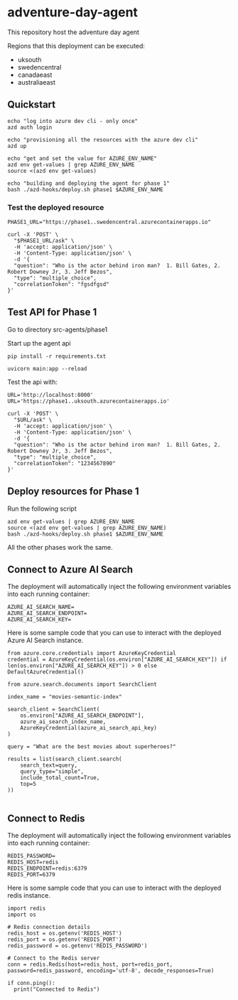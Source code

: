 # adventure-day-agent
This repository host the adventure day agent

Regions that this deployment can be executed:
- uksouth
- swedencentral
- canadaeast
- australiaeast

## Quickstart

```
echo "log into azure dev cli - only once"
azd auth login

echo "provisioning all the resources with the azure dev cli"
azd up

echo "get and set the value for AZURE_ENV_NAME"
azd env get-values | grep AZURE_ENV_NAME
source <(azd env get-values)

echo "building and deploying the agent for phase 1"
bash ./azd-hooks/deploy.sh phase1 $AZURE_ENV_NAME

```

### Test the deployed resource

```
PHASE1_URL="https://phase1..swedencentral.azurecontainerapps.io"

curl -X 'POST' \
  "$PHASE1_URL/ask" \
  -H 'accept: application/json' \
  -H 'Content-Type: application/json' \
  -d '{
  "question": "Who is the actor behind iron man?  1. Bill Gates, 2. Robert Downey Jr, 3. Jeff Bezos",
  "type": "multiple_choice",
  "correlationToken": "fgsdfgsd"
}'
```

## Test API for Phase 1

Go to directory src-agents/phase1

Start up the agent api
```
pip install -r requirements.txt

uvicorn main:app --reload
```

Test the api with:
```
URL='http://localhost:8000'
URL='https://phase1..uksouth.azurecontainerapps.io'

curl -X 'POST' \
  "$URL/ask" \
  -H 'accept: application/json' \
  -H 'Content-Type: application/json' \
  -d '{
  "question": "Who is the actor behind iron man?  1. Bill Gates, 2. Robert Downey Jr, 3. Jeff Bezos",
  "type": "multiple_choice",
  "correlationToken": "1234567890"
}'

```

## Deploy resources for Phase 1

Run the following script

```
azd env get-values | grep AZURE_ENV_NAME
source <(azd env get-values | grep AZURE_ENV_NAME)
bash ./azd-hooks/deploy.sh phase1 $AZURE_ENV_NAME
```

All the other phases work the same.

## Connect to Azure AI Search

The deployment will automatically inject the following environment variables into each running container:

```
AZURE_AI_SEARCH_NAME=
AZURE_AI_SEARCH_ENDPOINT=
AZURE_AI_SEARCH_KEY=
```

Here is some sample code that you can use to interact with the deployed Azure AI Search instance.

```
from azure.core.credentials import AzureKeyCredential
credential = AzureKeyCredential(os.environ["AZURE_AI_SEARCH_KEY"]) if len(os.environ["AZURE_AI_SEARCH_KEY"]) > 0 else DefaultAzureCredential()

from azure.search.documents import SearchClient

index_name = "movies-semantic-index"

search_client = SearchClient(
    os.environ["AZURE_AI_SEARCH_ENDPOINT"],
    azure_ai_search_index_name,
    AzureKeyCredential(azure_ai_search_api_key)
)

query = "What are the best movies about superheroes?"

results = list(search_client.search(
    search_text=query,
    query_type="simple",
    include_total_count=True,
    top=5
))
    
```

## Connect to Redis

The deployment will automatically inject the following environment variables into each running container:

```
REDIS_PASSWORD=
REDIS_HOST=redis
REDIS_ENDPOINT=redis:6379
REDIS_PORT=6379
```

Here is some sample code that you can use to interact with the deployed redis instance.

```
import redis
import os

# Redis connection details
redis_host = os.getenv('REDIS_HOST')
redis_port = os.getenv('REDIS_PORT')
redis_password = os.getenv('REDIS_PASSWORD')
 
# Connect to the Redis server
conn = redis.Redis(host=redis_host, port=redis_port, password=redis_password, encoding='utf-8', decode_responses=True)
 
if conn.ping():
  print("Connected to Redis")

```